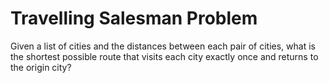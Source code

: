 # Travelling Salesman Problem

Given a list of cities and the distances between each pair of cities, what is the shortest possible route that visits each city exactly once and returns to the origin city?
